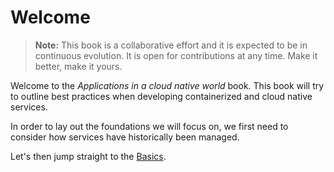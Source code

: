 # Welcome

> **Note:** This book is a collaborative effort and it is expected to be in
> continuous evolution. It is open for contributions at any time. Make
> it better, make it yours.

Welcome to the *Applications in a cloud native world* book. This book
will try to outline best practices when developing containerized and
cloud native services.

In order to lay out the foundations we will focus on, we first need to
consider how services have historically been managed.

Let's then jump straight to the [Basics](basics.md).
